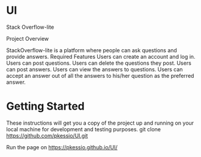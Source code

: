 # UI
Stack Overflow-lite


Project Overview

StackOverflow-lite is a platform where people can ask questions and provide answers. 
Required Features
Users can create an account and log in.
Users can post questions.
Users can delete the questions they post.
Users can post answers.
Users can view the answers to questions.
Users can accept an answer out of all the answers to his/her question as the preferred answer. 

# Getting Started
These instructions will get you a copy of the project up and running on your local machine for development and testing purposes.
git clone https://github.com/pkessio/UI.git

Run the page on  https://pkessio.github.io/UI/
